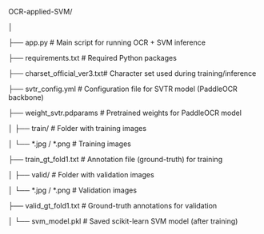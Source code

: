 OCR-applied-SVM/

│

├── app.py # Main script for running OCR + SVM inference

├── requirements.txt # Required Python packages

├── charset_official_ver3.txt# Character set used during training/inference

├── svtr_config.yml # Configuration file for SVTR model (PaddleOCR backbone)

├── weight_svtr.pdparams # Pretrained weights for PaddleOCR model

│
├── train/ # Folder with training images

│ └── *.jpg / *.png # Training images

├── train_gt_fold1.txt # Annotation file (ground-truth) for training

│
├── valid/ # Folder with validation images

│ └── *.jpg / *.png # Validation images

├── valid_gt_fold1.txt # Ground-truth annotations for validation

│
└── svm_model.pkl # Saved scikit-learn SVM model (after training)
